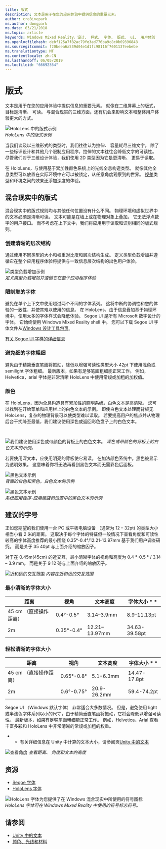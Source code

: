 ```yaml
---
title: 版式
description: 文本是用于在您的应用体验中提供信息的重要元素。
author: cre8ivepark
ms.author: dongpark
ms.date: 03/21/2018
ms.topic: article
keywords: Windows Mixed Reality，设计、 样式、 字体、 版式、 ui、 用户体验
ms.openlocfilehash: debf125a7f82ac79fe3ad776ba9c8c0b69396848
ms.sourcegitcommit: f20beea6a539d04e1d1fc98116f7601137eebebe
ms.translationtype: MT
ms.contentlocale: zh-CN
ms.lasthandoff: 06/05/2019
ms.locfileid: "66692364"
---
```

# <a name="typography"></a>版式

文本是用于在您的应用体验中提供信息的重要元素。 就像在二维屏幕上的版式，目标是清晰、 可读。 与混合现实的三维方面，还有机会来影响文本和整体用户体验更大的方式。

![HoloLens 中的版式示例](images/typography-cover.png)<br>
*HoloLens 中的版式示例*

当我们谈及以三维形式的类型时，我们往往认为拉伸、 容量耗尽三维文字。 除了一些标识设计和其他几个限制应用程序，拉伸的文本往往会降低文字的可读性。 尽管我们对于三维设计体验，我们使用 2D 类型因为它是更清晰、 更易于读取。

在 HoloLens，与使用基于累加性颜色系统上的光线全息构造类型。 就像其他全息类型可以放置在实际环境中它可以被锁定，从任意角度观察到的世界。 [视差](https://en.wikipedia.org/wiki/Parallax)类型和环境之间的效果还添加深度的体验。

## <a name="typography-in-mixed-reality"></a>混合现实中的版式

混合现实中的版式规则均与其他任何位置没有什么不同。 物理环境和虚拟世界中的文本必须是清晰可读。 文本可能是在墙上或在物理对象上叠加。 它无法浮点数字的用户接口。 而不考虑在上下文中，我们将应用用于读取和识别相同的版式规则。

### <a name="create-clear-hierarchy"></a>创建清晰的层次结构

通过使用不同类型的大小和权重对比度和层次结构生成。 定义类型负载增加并遵循它在整个应用程序体验将提供与一致信息层次结构的出色用户体验。

![类型负载增加示例](images/typography-ramp-1000px.jpg)<br>
*定义类型负载增加并遵循它在整个应用程序体验*

### <a name="limit-your-fonts"></a>限制您的字体

避免在单个上下文中使用超过两个不同的字体系列。 这将中断的协调性和您的体验的一致性，并使其难以使用的信息。 在 HoloLens，由于信息叠加基于物理环境中，使用太多的字体样式会降低体验。 Segoe UI 是所有 Microsoft 数字设计的字体。 它始终使用 Windows Mixed Reality shell 中。 您可以下载 Segoe UI 字体文件从[Windows 设计工具包页](https://docs.microsoft.com/windows/uwp/design-downloads/)。

[有关 Segoe UI 字样的详细信息](https://docs.microsoft.com/windows/uwp/design/style/typography)

### <a name="avoid-thin-font-weights"></a>避免细的字体粗细

避免由于精简垂直笔画将振动，降低以增强可读性类型大小 42pt 下使用浅色或 semilight 字体粗细。 最新版本，如果有足够笔画粗细能正常工作。 例如，Helvetica，arial 字体是非常清晰 HoloLens 中使用常规或加粗的加权值。

### <a name="color"></a>颜色

在 HoloLens，因为全息构造具有累加性的照明系统，白色文本是高清晰。 您可以找到在开始菜单和应用栏上的白色文本的示例。 即使白色文本处理而背板无 HoloLens，复杂的物理背景可以使类型难以读取。 若要提高用户的焦点并从物理后台干扰降至最低，我们建议使用深色或返回彩色盘子上的白色文本。

<br>


![我们建议使用深色或带颜色的背板上的白色文本。](images/typography-whiteonblack2-1000px.jpg)
*深色或带颜色的背板上的白色文本的示例。*
<br>

若要使用深文本，应使用明亮的背板使它易读。 在加法颜色系统中，黑色被显示为透明效果。 这意味着你将无法再看到黑色文本而无需彩色后面板。

![黑色文本示例](images/typography-whiteonblack.png)
<br>*背面的白色和黑色，白色文本的示例*


![黑色文本示例](images/640px-typography-blackonwhite.jpg)
<br>*系统应用程序-应用商店和设置中的黑色文本的示例*

## <a name="recommended-font-size"></a>建议的字号

正如您期望的我们使用一台 PC 或平板电脑设备 （通常为 12 – 32pt) 的类型大小相当小看 2 米的距离。 这取决于每个字体的特征但一般情况下查看角度和可读性较高的字体高度推荐的最小围绕 0.35°-0.4°/12.21-13.97mm 基于我们用户调查研究。 而是关于 35 40pt 与上面介绍的缩放因子。 

对于在 0.45m(45cm) 的近交互，最小清晰字体的视角和高度为 0.4 °-0.5 ° / 3.14 – 3.9 mm。 而是关于 9 12 磅与上面介绍的缩放因子。

![近和远的交互范围](images/typography-distance-1000px.jpg)
*内容在近和远的交互范围*

### <a name="the-minimum-legible-font-size"></a>最小清晰的字体大小
| 距离 | 视角 | 文本高度 | 字体大小 * * |
|---------|---------|---------|---------|
| 45 cm （直接操作距离） | 0.4°-0.5° | 3.14–3.9mm | 8.9–11.13pt |
| 2m | 0.35°-0.4° | 12.21–13.97mm | 34.63-39.58pt |


### <a name="the-comfortably-legible-font-size"></a>轻松清晰的字体大小
| 距离 | 视角 | 文本高度 | 字体大小 * * |
|---------|---------|---------|---------|
| 45 cm （直接操作距离） | 0.65°-0.8° | 5.1-6.3mm | 14.47-17.8pt |
| 2m | 0.6°-0.75° | 20.9-26.2mm | 59.4-74.2pt |


Segoe UI （Windows 默认字体） 非常适合大多数情况。 但是，避免使用 light 或半浅色字体系列以小的尺寸，由于精简垂直笔画将振动，它将会降低以增强可读性。 最新版本，如果有足够笔画粗细能正常工作。 例如，Helvetica，Arial 查看丰富多彩和 HoloLens 中非常清晰的常规或加粗的权重。

* * 有关详细信息在 Unity 中计算的文本大小，请参阅页[Unity 中的文本](text-in-unity.md)

![查看角度](images/Text_In_Unity_ViewingAngle.jpg)
*查看距离、 角度和文本的高度*

## <a name="resources"></a>资源
* [Segoe 字体](http://download.microsoft.com/download/1/B/C/1BCF071A-78EE-4968-ACBE-15461C274B61/Segoe%20fonts%20v1705.zip)
* [HoloLens 字体](http://download.microsoft.com/download/3/8/D/38D659E2-4B9C-413A-B2E7-1956181DC427/Hololens%20font.zip)

![HoloLens 字体为您提供了在 Windows 混合现实中所使用的符号图标](images/300px-hololensmdl2symbols.jpg)
<br>*HoloLens 字体可在 Windows Mixed Reality 中使用的符号标志符号。*

## <a name="see-also"></a>请参阅
* [Unity 中的文本](text-in-unity.md)
* [颜色、光线和材料](color,-light-and-materials.md)
